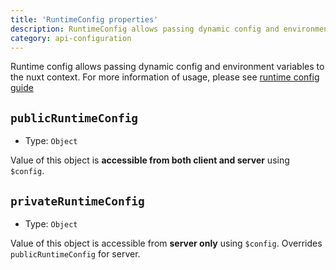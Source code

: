 ```yaml
---
title: 'RuntimeConfig properties'
description: RuntimeConfig allows passing dynamic config and environment variables to the nuxt context
category: api-configuration
---
```


Runtime config allows passing dynamic config and environment variables to the nuxt context. For more information of usage, please see [runtime config guide](/docs/2.x/directory-structure/nuxt-config#runtimeconfig)

## `publicRuntimeConfig`

- Type: `Object`

Value of this object is **accessible from both client and server** using `$config`.

## `privateRuntimeConfig`

- Type: `Object`

Value of this object is accessible from **server only** using `$config`. Overrides `publicRuntimeConfig` for server.
